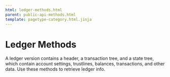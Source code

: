 ```yaml
---
html: ledger-methods.html
parent: public-api-methods.html
template: pagetype-category.html.jinja
---
```

# Ledger Methods
A ledger version contains a header, a transaction tree, and a state tree, which contain account settings, trustlines, balances, transactions, and other data. Use these methods to retrieve ledger info.